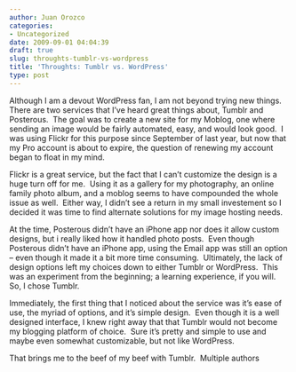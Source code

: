 ```yaml
---
author: Juan Orozco
categories:
- Uncategorized
date: 2009-09-01 04:04:39
draft: true
slug: throughts-tumblr-vs-wordpress
title: 'Throughts: Tumblr vs. WordPress'
type: post
---
```


Although I am a devout WordPress fan, I am not beyond trying new things.  There are two services that I’ve heard great things about, Tumblr and Posterous.  The goal was to create a new site for my Moblog, one where sending an image would be fairly automated, easy, and would look good.  I was using Flickr for this purpose since September of last year, but now that my Pro account is about to expire, the question of renewing my account began to float in my mind.

Flickr is a great service, but the fact that I can’t customize the design is a huge turn off for me.  Using it as a gallery for my photography, an online family photo album, and a moblog seems to have compounded the whole issue as well.  Either way, I didn’t see a return in my small investement so I decided it was time to find alternate solutions for my image hosting needs.

At the time, Posterous didn’t have an iPhone app nor does it allow custom designs, but i really liked how it handled photo posts.  Even though Posterous didn’t have an iPhone app, using the Email app was still an option – even though it made it a bit more time consuming.  Ultimately, the lack of design options left my choices down to either Tumblr or WordPress.  This was an experiment from the beginning; a learning experience, if you will.  So, I chose Tumblr.

Immediately, the first thing that I noticed about the service was it’s ease of use, the myriad of options, and it’s simple design.  Even though it is a well designed interface, I knew right away that that Tumblr would not become my blogging platform of choice.  Sure it’s pretty and simple to use and maybe even somewhat customizable, but not like WordPress.

That brings me to the beef of my beef with Tumblr.  Multiple authors